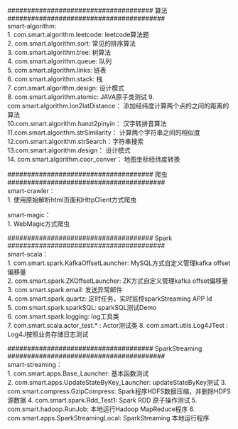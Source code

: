 ##################################### 算法 ########################################                
smart-algorithm:                                                                                         
    1. com.smart.algorithm.leetcode: leetcode算法题                                                                                     
    2. com.smart.algorithm.sort:     常见的排序算法                                                                                      
    3. com.smart.algorithm.tree:     树算法                                                                                         
    4. com.smart.algorithm.queue:    队列                                                                                         
    5. com.smart.algorithm.links:    链表                                                                                         
    6. com.smart.algorithm.stack:    栈                                                                                         
    7. com.smart.algorithm.design:   设计模式                                                                                         
    8. com.smart.algorithm.atomic:   JAVA原子类测试 
    9. com.smart.algorithm.lon2latDistance： 添加经纬度计算两个点的之间的距离的算法                                                         
    10.com.smart.algorithm.hanzi2pinyin： 汉字转拼音算法                                                                             
    11.com.smart.algorithm.strSimilarity： 计算两个字符串之间的相似度                                                                    
    12.com.smart.algorithm.strSearch：字符串搜索                                                                                        
    13.com.smart.algorithm.design： 设计模式                                                                                        
    14. com.smart.algorithm.coor_conver： 地图坐标经纬度转换                                                                             

                                                  
##################################### 爬虫 ########################################                
smart-crawler：                                                                                         
    1. 使用原始解析html页面和HttpClient方式爬虫                                                                                         
                                                                                             
smart-magic：                                                                                         
    1. WebMagic方式爬虫                                                                                         
                                                  
##################################### Spark ########################################                
smart-scala：                                                                                         
    1. com.smart.spark.KafkaOffsetLauncher: MySQL方式自定义管理kafka offset偏移量                                                         
    2. com.smart.spark.ZKOffsetLauncher:    ZK方式自定义管理kafka offset偏移量                                                  
    3. com.smart.spark.email:               发送异常邮件                                                  
    4. com.smart.spark.quartz:              定时任务，实时监控sparkStreaming APP Id                                                  
    5. com.smart.spark.sparkSQL:            sparkSQL测试Demo                                                  
    6. com.smart.spark.logging:             log工具类            
    7. com.smart.scala.actor_test.* :       Actor测试类
    8. com.smart.utils.Log4JTest :          Log4J按照业务存储日志测试
                                                  
##################################### SparkStreaming ########################################                
smart-streaming：                                                  
    1. com.smart.apps.Base_Launcher:             基本函数测试                                                  
    2. com.smart.apps.UpdateStateByKey_Launcher: updateStateByKey测试 
    3. com.smart.compress.GzipCompress:          Spark程序HDFS数据压缩，并删除HDFS源数据
    4. com.smart.spark.Rdd_Test1:                Spark RDD 原子操作测试
    5. com.smart.hadoop.RunJob:                  本地运行Hadoop MapReduce程序
    6. com.smart.apps.SparkStreamingLocal:       SparkStreaming 本地运行程序
